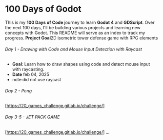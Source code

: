 # 100 Days of Godot

This is my **100 Days of Code** journey to learn **Godot 4** and **GDScript**. Over the next 100 days, 
I'll be building various projects and learning new concepts with Godot. This README will serve as an index to track my progress.
**Project Goal**2D isometric tower defense game with RPG elements
###### Day 1 - Drawing with Code and Mouse Input Detection with Raycast  
- **Goal**: Learn how to draw shapes using code and detect mouse input with raycasting.
- **Date** feb 04, 2025
- note:did not use raycast

###### Day 2 - Pong 
[https://20_games_challenge.gitlab.io/challenge/]

###### Day 3-5 - JET PACK GAME
[https://20_games_challenge.gitlab.io/challenge/]
...
